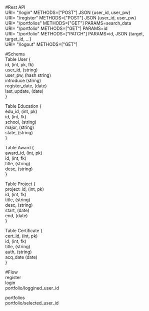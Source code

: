 #Rest API  
URI= "/login"       METHODS=["POST"]    JSON {user_id, user_pw}  
URI= "/register"    METHODS=["POST"]    JSON {user_id, user_pw}  
URI= "/portfolios"  METHODS=["GET"]     PARAMS=search_data  
URI= "/portfolio"   METHODS=["GET"]     PARAMS=id  
URI= "/portfolio"   METHODS=["PATCH"]   PARAMS=id, JSON {target, target_id, ...}  
URI= "/logout"      METHODS=["GET"]  
  
#Schema  
Table User {  
    id,          (int, pk, fk)  
    user_id,     (string)  
    user_pw,     (hash string)  
    introduce    (string)  
    register_date, (date)  
    last_update, (date)  
}

Table Education {  
    edu_id,      (int, pk)  
    id,          (int, fk)  
    school,      (string)  
    major,       (string)  
    state,       (string)  
}  

Table Award {  
    award_id,    (int, pk)  
    id,          (int, fk)  
    title,       (string)  
    desc,        (string)  
}  

Table Project {  
    project_id,  (int, pk)  
    id,          (int, fk)  
    title,       (string)  
    desc,        (string)  
    start,       (date)  
    end,         (date)  
}  

Table Certificate {  
    cert_id,     (int, pk)  
    id,          (int, fk)  
    title,       (string)  
    auth,        (string)  
    acq_date     (date)  
}  


#Flow  
register  
login  
portfolio/loggined_user_id  
  
portfolios  
portfolio/selected_user_id  
  
  
